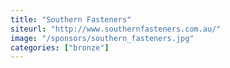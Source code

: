 ```yaml
---
title: "Southern Fasteners"
siteurl: "http://www.southernfasteners.com.au/"
image: "/sponsors/southern_fasteners.jpg"
categories: ["bronze"]
---
```


